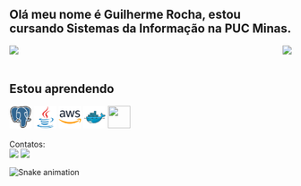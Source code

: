 ## Olá meu nome é Guilherme Rocha, estou cursando Sistemas da Informação na PUC Minas.

<div>
  
  <img  height="150em" src="https://github-readme-stats.vercel.app/api?username=GuilhermeRocha13&show_icons=true&theme=midnight-purple&include_all_commits=true"/>
  <img align="right" height="150em" src="https://github-readme-stats.vercel.app/api/top-langs/?username=GuilhermeRocha13&layout=compact&langs_count=16&theme=midnight-purple"/>
</div>

<br>

## Estou aprendendo
<div align="left">
<img src="https://github.com/devicons/devicon/blob/v2.16.0/icons/postgresql/postgresql-original.svg" width="40" heigth="40">  
<img src="https://github.com/devicons/devicon/blob/v2.16.0/icons/java/java-original.svg" width="40" heigth="40">          
<img src="https://github.com/devicons/devicon/blob/v2.16.0/icons/amazonwebservices/amazonwebservices-original-wordmark.svg" width="40" heigth="40">
<img src="https://github.com/devicons/devicon/blob/v2.16.0/icons/docker/docker-original.svg" width="40" heigth="40">
<img src="https://cdn.jsdelivr.net/gh/devicons/devicon/icons/javascript/javascript-original.svg" width="40" height="40" margin="5">
  
</div>

<br>
Contatos:
<br>
<a href = "mailto:guilhermeapenas.2006@gmail.com"><img src="https://img.shields.io/badge/-Gmail-%23333?style=for-the-badge&logo=gmail&logoColor=dark" target="_blank"></a> <a href="https://www.linkedin.com/in/guilherme-henrique-3636b1217/" target="_blank"><img src="https://img.shields.io/badge/-LinkedIn-%230077B5?style=for-the-badge&logo=linkedin&logoColor=white" target="_blank"></a> 

![Snake animation](https://github.com/LuigiGF/LuigiGF/blob/output/github-contribution-grid-snake.svg)
          
          
          
          
          
